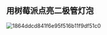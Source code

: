 ## 用树莓派点亮二极管灯泡

![1864ddcd841f6e95f516b11f9df51c0](https://cdn.jsdelivr.net/gh/Justice996/picx-images-hosting@master/Raspberry/1864ddcd841f6e95f516b11f9df51c0.5k1a3084i700.webp)

